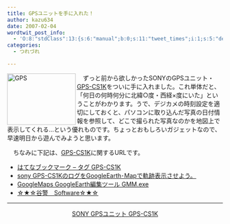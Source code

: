 ```yaml
---
title: GPSユニットを手に入れた！
author: kazu634
date: 2007-02-04
wordtwit_post_info:
  - 'O:8:"stdClass":13:{s:6:"manual";b:0;s:11:"tweet_times";i:1;s:5:"delay";i:0;s:7:"enabled";i:1;s:10:"separation";s:2:"60";s:7:"version";s:3:"3.7";s:14:"tweet_template";b:0;s:6:"status";i:2;s:6:"result";a:0:{}s:13:"tweet_counter";i:2;s:13:"tweet_log_ids";a:1:{i:0;i:2777;}s:9:"hash_tags";a:0:{}s:8:"accounts";a:1:{i:0;s:7:"kazu634";}}'
categories:
  - つれづれ

---
```

<div class="section">
<p>
<a href="http://image.blog.livedoor.jp/simoom634/imgs/9/f/9fe2ac36.JPG" onclick="__gaTracker('send', 'event', 'outbound-article', 'http://image.blog.livedoor.jp/simoom634/imgs/9/f/9fe2ac36.JPG', '');" target="_blank"><img width="160" align="left" alt="GPS" src="http://image.blog.livedoor.jp/simoom634/imgs/9/f/9fe2ac36-s.JPG" class="pict" height="120" border="0" /></a>
</p>
  
<p>
    　ずっと前から欲しかったSONYのGPSユニット・<a href="http://www.amazon.co.jp/%E3%82%BD%E3%83%8B%E3%83%BC-GPS-CS1K-SONY-GPS%E3%83%A6%E3%83%8B%E3%83%83%E3%83%88/dp/B000HDR6UW" onclick="__gaTracker('send', 'event', 'outbound-article', 'http://www.amazon.co.jp/%E3%82%BD%E3%83%8B%E3%83%BC-GPS-CS1K-SONY-GPS%E3%83%A6%E3%83%8B%E3%83%83%E3%83%88/dp/B000HDR6UW', 'GPS-CS1K');" target="blank">GPS-CS1K</a>をついに手に入れました。これ単体だと、「何日の何時何分に北緯○度・西経×度にいた」ということがわかります。うで、デジカメの時刻設定を適切にしておくと、パソコンに取り込んだ写真の日付情報を参照して、どこで撮られた写真なのかを地図上で表示してくれる…という優れものです。ちょっとおもしろいガジェットなので、早速明日から遊んでみようと思います。
</p>
  
<p>
    　ちなみに下記は、<a href="http://www.amazon.co.jp/%E3%82%BD%E3%83%8B%E3%83%BC-GPS-CS1K-SONY-GPS%E3%83%A6%E3%83%8B%E3%83%83%E3%83%88/dp/B000HDR6UW" onclick="__gaTracker('send', 'event', 'outbound-article', 'http://www.amazon.co.jp/%E3%82%BD%E3%83%8B%E3%83%BC-GPS-CS1K-SONY-GPS%E3%83%A6%E3%83%8B%E3%83%83%E3%83%88/dp/B000HDR6UW', 'GPS-CS1K');" target="blank">GPS-CS1K</a>に関するURLです。
</p>
  
<ul>
<li>
<a href="http://b.hatena.ne.jp/t/GPS-CS1K" onclick="__gaTracker('send', 'event', 'outbound-article', 'http://b.hatena.ne.jp/t/GPS-CS1K', 'はてなブックマーク &#8211; タグ GPS-CS1K');" target="blank">はてなブックマーク &#8211; タグ GPS-CS1K</a>
</li>
<li>
<a href="http://tom.style.coocan.jp/GPS/index.html" onclick="__gaTracker('send', 'event', 'outbound-article', 'http://tom.style.coocan.jp/GPS/index.html', 'sony GPS-CS1KのログをGoogleEarth･Mapで軌跡表示させよう。');" target="blank">sony GPS-CS1KのログをGoogleEarth･Mapで軌跡表示させよう。</a>
</li>
<li>
<a href="http://www.k5.dion.ne.jp/%7Ekulukulu/download/GMM%83_%83E%83%93%83%8D%81%5B%83h.html" onclick="__gaTracker('send', 'event', 'outbound-article', 'http://www.k5.dion.ne.jp/%7Ekulukulu/download/GMM%83_%83E%83%93%83%8D%81%5B%83h.html', 'GoogleMaps GoogleEarth編集ツール GMM.exe');" target="blank">GoogleMaps GoogleEarth編集ツール GMM.exe</a>
</li>
<li>
<a href="http://homepage3.nifty.com/kawasan/tool/index.htm" onclick="__gaTracker('send', 'event', 'outbound-article', 'http://homepage3.nifty.com/kawasan/tool/index.htm', '☆★☆谷警　Software☆★☆');" target="blank">☆★☆谷警　Software☆★☆</a>
</li>
</ul>
  
<hr />
  
<center>
<a href="https://www.amazon.co.jp/exec/obidos/ASIN/B000HDR6UW/goodpic-22/" onclick="__gaTracker('send', 'event', 'outbound-article', 'https://www.amazon.co.jp/exec/obidos/ASIN/B000HDR6UW/goodpic-22/', 'SONY GPSユニット GPS-CS1K');" target="_top">SONY GPSユニット GPS-CS1K</a><br />
</center>
</div>
